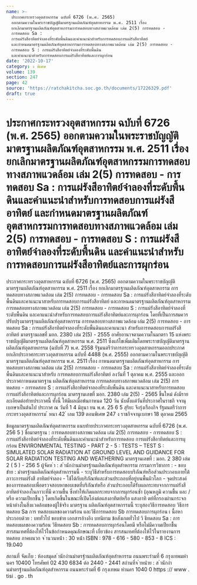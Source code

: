 ```yaml
---
name: >-
  ประกาศกระทรวงอุตสาหกรรม ฉบับที่ 6726 (พ.ศ. 2565)
  ออกตามความในพระราชบัญญัติมาตรฐานผลิตภัณฑ์อุตสาหกรรม พ.ศ. 2511 เรื่อง
  ยกเลิกมาตรฐานผลิตภัณฑ์อุตสาหกรรมการทดสอบทางสภาพแวดล้อม เล่ม 2(5) การทดสอบ -
  การทดสอบ Sa :
  การแผ่รังสีอาทิตย์จำลองที่ระดับพื้นดินและคำแนะนำสำหรับการทดสอบการแผ่รังสีอาทิตย์
  และกำหนดมาตรฐานผลิตภัณฑ์อุตสาหกรรมการทดสอบทางสภาพแวดล้อม เล่ม 2(5) การทดสอบ -
  การทดสอบ S : การแผ่รังสีอาทิตย์จำลองที่ระดับพื้นดิน
  และคำแนะนำสำหรับการทดสอบการแผ่รังสีอาทิตย์และการผุกร่อน
date: '2022-10-17'
category: ง พิเศษ
volume: 139
section: 247
page: 42
source: 'https://ratchakitcha.soc.go.th/documents/17226329.pdf'
draft: true
---
```


# ประกาศกระทรวงอุตสาหกรรม ฉบับที่ 6726 (พ.ศ. 2565) ออกตามความในพระราชบัญญัติมาตรฐานผลิตภัณฑ์อุตสาหกรรม พ.ศ. 2511 เรื่อง ยกเลิกมาตรฐานผลิตภัณฑ์อุตสาหกรรมการทดสอบทางสภาพแวดล้อม เล่ม 2(5) การทดสอบ - การทดสอบ Sa : การแผ่รังสีอาทิตย์จำลองที่ระดับพื้นดินและคำแนะนำสำหรับการทดสอบการแผ่รังสีอาทิตย์ และกำหนดมาตรฐานผลิตภัณฑ์อุตสาหกรรมการทดสอบทางสภาพแวดล้อม เล่ม 2(5) การทดสอบ - การทดสอบ S : การแผ่รังสีอาทิตย์จำลองที่ระดับพื้นดิน และคำแนะนำสำหรับการทดสอบการแผ่รังสีอาทิตย์และการผุกร่อน

ประกาศกระทรวงอุตสาหกรรม ฉบับที่ 6726 (พ.ศ. 2565) ออกตามความในพระราชบัญญัติมาตรฐานผลิตภัณฑ์อุตสาหกรรม พ.ศ. 2511 เรื่อง ยกเลิกมาตรฐานผลิตภัณฑ์อุตสาหกรรม การทดสอบทางสภาพแวดล้อม เล่ม 2(5) การทดสอบ - การทดสอบ Sa : การแผ่รังสีอาทิตย์จำลองที่ระดับพื้นดินและคาแนะนาสาหรับการทดสอบการแผ่รังสีอาทิตย์ และกาหนดมาตรฐานผลิตภัณฑ์อุตสาหกรรม การทดสอบทางสภาพแวดล้อม เล่ม 2(5) การทดสอบ - การทดสอบ S : การแผ่รังสีอาทิตย์จำลองที่ระดับพื้นดิน และคาแนะนำสำหรับการทดสอบการแผ่รังสีอาทิตย์และการผุกร่อน โดยที่เป็นการสมควรปรับปรุงมาตรฐานผลิตภัณฑ์อุตสาหกรรม การทดสอบทางสภาพแวดล้อม เล่ม 2(5) การทดสอบ - การทดสอบ Sa : การแผ่รังสีอาทิตย์จาลองที่ระดับพื้นดินและคาแนะนา สำหรับการทดสอบการแผ่รังสีอาทิตย์ มาตรฐานเลขที่ มอก. 2380 เล่ม 2(5) - 2555 อาศัยอานาจตามความในมาตรา 15 แห่งพระราชบัญญัติมาตรฐานผลิตภัณฑ์อุตสาหกรรม พ.ศ. 2511 ซึ่งแก้ไขเพิ่มเติมโดยพระราชบัญญัติมาตรฐานผลิตภัณฑ์อุตสาหกรรม (ฉบับที่ 7) พ.ศ. 2558 รัฐมนตรีว่าการกระทรวงอุตสาหกรรมออกประกาศยกเลิกประกาศกระทรวงอุตสาหกรรม ฉบับที่ 4488 (พ.ศ. 2555) ออกตามความในพระราชบัญญัติมาตรฐานผลิตภัณฑ์อุตสาหกรรม พ.ศ. 2511 เรื่อง กาหนดมาตรฐานผลิตภัณฑ์อุตสาหกรรม การทดสอบทางสภาพแวดล้อม เล่ม 2(5) การทดสอบ - การทดสอบ Sa : การแผ่รังสีอาทิตย์จำลองที่ระดับพื้นดินและคาแนะนาสำหรับ การทดสอบการแผ่รังสีอาทิตย์ ลงวันที่ 1 ตุลาคม พ.ศ. 2555 และออกประกาศกาหนดมาตรฐาน ผลิตภัณฑ์อุตสาหกรรม การทดสอบทางสภาพแวดล้อม เล่ม 2(5) การทดสอบ - การทดสอบ S : การแผ่รังสีอาทิตย์จาลองที่ระดับพื้นดิน และคาแนะนาสาหรับการทดสอบการแผ่รังสีอาทิตย์และการผุกร่อน มาตรฐานเลขที่ มอก. 2380 เล่ม 2(5) - 2565 ขึ้นใหม่ ดังมีรายละเอียดต่อท้ายประกาศนี้ ทั้งนี้ ให้มีผลเมื่อพ้นกาหนด 120 วัน นับตั้งแต่วันที่ประกาศในราชกิ จจานุเบกษาเป็นต้นไป ประกาศ ณ วันที่ 1 4 มิถุนา ยน พ.ศ. 25 6 5 สุริยะ จึงรุ่งเรืองกิจ รัฐมนตรีว่าการกระทรวงอุตสาหกรรม ้ หนา 42 ่ เลม 139 ตอนพิเศษ 247 ง ราชกิจจานุเบกษา 18 ตุลาคม 2565

ข้อมูลมาตรฐานผลิตภัณฑ์อุตสาหกรรม แนบท้ายประกาศกระทรวงอุตสาหกรรม ฉบับที่ 6726 (พ.ศ. 256 5 ) ชื่อมาตรฐาน : การทดสอบทางสภาพแวดล้อม เล่ม 2(5) การทดสอบ - การทดสอบ S : การแผ่รังสีอาทิตย์จำลองที่ระดับพื้นดินและคำแนะนำสำหรับการทดสอบ การแผ่รังสีอาทิตย์และการผุกร่อน ENVIRONMENTAL TESTING - PART 2 - 5 : TESTS – TEST S : SIMULATED SOLAR RADIATION AT GROUND LEVEL AND GUIDANCE FOR SOLAR RADIATION TESTING AND WEATHERING มาตรฐานเลขที่ : มอก. 2 380 เล่ม 2 ( 5 ) - 256 5 ผู้จัดท ํา : ส ํานักงํานมําตรฐํานผลิตภัณฑ์อุตสําหกรรม กรรมการวิชาการ : - ขอบข่ําย : มําตรฐํานผลิตภัณฑ์อุตสําหกรรมนี้ - ระบุวิธีสำหรับการทดสอบบริภัณฑ์หรือส่วนประกอบภายใต้ภาวะการแผ่รังสี อาทิตย์จำลอง - ใช้ได้กับบริภัณฑ์และส่วนประกอบที่อยู่บนพื้นผิวโลก - จุดประสงค์ของการทดสอบเพื่อตรวจสอบหาขอบเขตที่บริภัณฑ์หรือ ส่วนประกอบได้รับผลกระทบจากการแผ่รังสี อาทิตย์จำลองในภาวะที่มี ความชื้น ซึ่งทำให้เกิดผลกระทบจากการผุกร่อนซ้ำ (อุณหภูมิ ความชื้น และ / หรือ ความเปียกชื้น ) โดยเกิดขึ้นในขณะที่เปิดโล่งต่อแสงอาทิตย์หรือ แสงอาทิ ตย์ที่กรองผ่านกระจกหน้าต่างในสิ่งแวดล้อมของผู้ใช้จริง มาตรฐาน ผลิตภัณฑ์อุตสาหกรรมนี้ ระบุสองวิธีการทดสอบ วิธีการทดสอบ Sa การ ทดสอบผลของความร้อน และวิธีการทดสอบ Sb การทดสอบการผุกร่อน เ นื้อหาประกอบด้วย : บททั่วไป ขอบข่าย เอกสารอ้างอิง บทนิยาม ข้อสังเกตทั่วไป วิ ธีทดสอบ Sa : การทดสอบผลของความร้อน วิธีทดสอบ Sb : การทดสอบการผุกร่อนโดยมี หรือไม่มีความเปียกชื้น สารสนเทศที่ต้องให้ไว้ในข้อกำหนดคุณลักษณะที่ เกี่ยวข้อง สารสนเทศที่ต้องให้ไว้ในรายงานการทดสอบ ภาคผนวก จ ํานวนหน้ํา : 30 หน้ํา ISBN : 978 - 616 - 580 - 853 - 8 ICS : 19.040

สถานที่ จัดเก็บ : ห้องสมุดส ํานักงํานมําตรฐํานผลิตภัณฑ์อุตสําหกรรม ถนนพระรํามที่ 6 กรุงเทพมหํานคร 10400 โทรศัพท์ 02 430 6834 ต่อ 2440 - 2441 สถํานที่จ ําหน่ําย : ส ํานักงํานมําตรฐํานผลิตภัณฑ์อุตสําหกรรม ถนนพระรํามที่ 6 กรุงเทพม หํานคร 1040 0 https :// www . tisi . go . th
